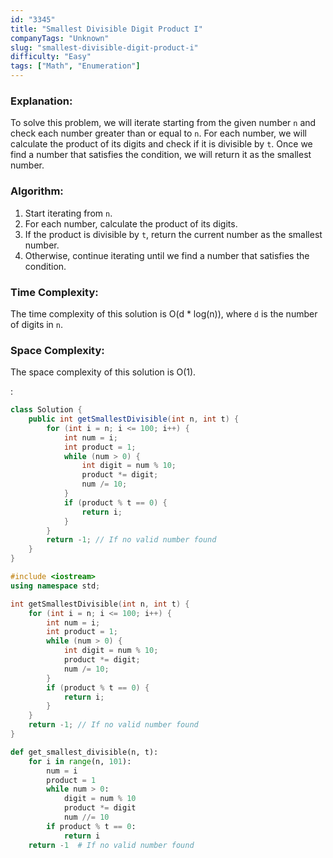 ```yaml
---
id: "3345"
title: "Smallest Divisible Digit Product I"
companyTags: "Unknown"
slug: "smallest-divisible-digit-product-i"
difficulty: "Easy"
tags: ["Math", "Enumeration"]
---
```


### Explanation:
To solve this problem, we will iterate starting from the given number `n` and check each number greater than or equal to `n`. For each number, we will calculate the product of its digits and check if it is divisible by `t`. Once we find a number that satisfies the condition, we will return it as the smallest number.

### Algorithm:
1. Start iterating from `n`.
2. For each number, calculate the product of its digits.
3. If the product is divisible by `t`, return the current number as the smallest number.
4. Otherwise, continue iterating until we find a number that satisfies the condition.

### Time Complexity:
The time complexity of this solution is O(d * log(n)), where `d` is the number of digits in `n`.

### Space Complexity:
The space complexity of this solution is O(1).

:

```java
class Solution {
    public int getSmallestDivisible(int n, int t) {
        for (int i = n; i <= 100; i++) {
            int num = i;
            int product = 1;
            while (num > 0) {
                int digit = num % 10;
                product *= digit;
                num /= 10;
            }
            if (product % t == 0) {
                return i;
            }
        }
        return -1; // If no valid number found
    }
}
```

```cpp
#include <iostream>
using namespace std;

int getSmallestDivisible(int n, int t) {
    for (int i = n; i <= 100; i++) {
        int num = i;
        int product = 1;
        while (num > 0) {
            int digit = num % 10;
            product *= digit;
            num /= 10;
        }
        if (product % t == 0) {
            return i;
        }
    }
    return -1; // If no valid number found
}
```

```python
def get_smallest_divisible(n, t):
    for i in range(n, 101):
        num = i
        product = 1
        while num > 0:
            digit = num % 10
            product *= digit
            num //= 10
        if product % t == 0:
            return i
    return -1  # If no valid number found
```